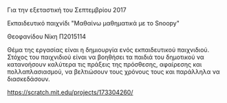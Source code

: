 Για την εξεταστική του Σεπτεμβρίου 2017

Εκπαιδευτικό παιχνίδι "Μαθαίνω μαθηματικά με το Snoopy"

Θεοφανίδου Νίκη Π2015114

Θέμα της εργασίας είναι η δημιουργία ενός εκπαιδευτικού παιχνιδιού. Στόχος του παιχνιδιού είναι να βοηθήσει τα παιδιά του δημοτικού να κατανοήσουν καλύτερα τις πράξεις της πρόσθεσης, αφαίρεσης και πολλαπλασιασμού, να βελτιώσουν τους χρόνους τους και παράλληλα να διασκεδάσουν.

https://scratch.mit.edu/projects/173304260/
